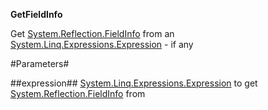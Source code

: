 **GetFieldInfo**

Get [System.Reflection.FieldInfo](System.Reflection.FieldInfo) from an [System.Linq.Expressions.Expression](System.Linq.Expressions.Expression) - if any

#Parameters#


##expression##
[System.Linq.Expressions.Expression](System.Linq.Expressions.Expression) to get [System.Reflection.FieldInfo](System.Reflection.FieldInfo) from
